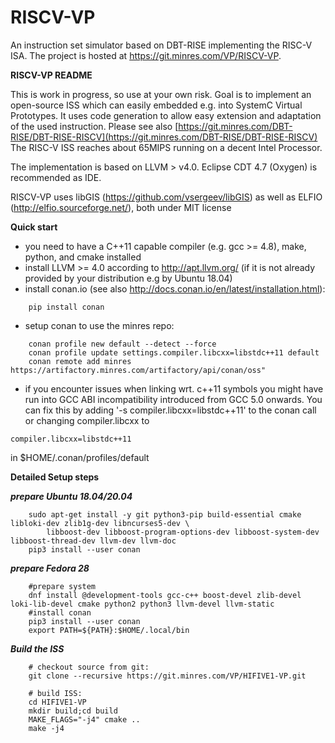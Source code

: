 # RISCV-VP
An instruction set simulator based on DBT-RISE implementing the RISC-V ISA. The project is hosted at https://git.minres.com/VP/RISCV-VP.

**RISCV-VP README**

This is work in progress, so use at your own risk. Goal is to implement an open-source ISS which can easily embedded e.g. into SystemC Virtual Prototypes. It uses code generation to allow easy extension and adaptation of the used instruction. Please see also [https://git.minres.com/DBT-RISE/DBT-RISE-RISCV](https://git.minres.com/DBT-RISE/DBT-RISE-RISCV)
The RISC-V ISS reaches about 65MIPS running on a decent Intel Processor.

The implementation is based on LLVM > v4.0. Eclipse CDT 4.7 (Oxygen) is recommended as IDE.

RISCV-VP uses libGIS (https://github.com/vsergeev/libGIS) as well as ELFIO (http://elfio.sourceforge.net/), both under MIT license 


**Quick start**

* you need to have a C++11 capable compiler (e.g. gcc >= 4.8), make, python, and cmake installed
* install LLVM >= 4.0 according to http://apt.llvm.org/ (if it is not already provided by your distribution e.g by Ubuntu 18.04)
* install conan.io (see also http://docs.conan.io/en/latest/installation.html):

```
    pip install conan
```

* setup conan to use the minres repo:

```
    conan profile new default --detect --force
    conan profile update settings.compiler.libcxx=libstdc++11 default
    conan remote add minres https://artifactory.minres.com/artifactory/api/conan/oss"
```

* if you encounter issues when linking wrt. c++11 symbols you might have run into GCC ABI incompatibility introduced from GCC 5.0 onwards. You can fix this by adding '-s compiler.libcxx=libstdc++11' to the conan call or changing compiler.libcxx to

```
compiler.libcxx=libstdc++11
```

in $HOME/.conan/profiles/default

**Detailed Setup steps**

***prepare Ubuntu 18.04/20.04***

```
    sudo apt-get install -y git python3-pip build-essential cmake libloki-dev zlib1g-dev libncurses5-dev \	
        libboost-dev libboost-program-options-dev libboost-system-dev libboost-thread-dev llvm-dev llvm-doc
    pip3 install --user conan
```

***prepare Fedora 28***

```
    #prepare system
    dnf install @development-tools gcc-c++ boost-devel zlib-devel loki-lib-devel cmake python2 python3 llvm-devel llvm-static
    #install conan
    pip3 install --user conan
    export PATH=${PATH}:$HOME/.local/bin
```
 
***Build the ISS***

```
    # checkout source from git: 
    git clone --recursive https://git.minres.com/VP/HIFIVE1-VP.git

    # build ISS:
    cd HIFIVE1-VP
    mkdir build;cd build
    MAKE_FLAGS="-j4" cmake ..
    make -j4
```
